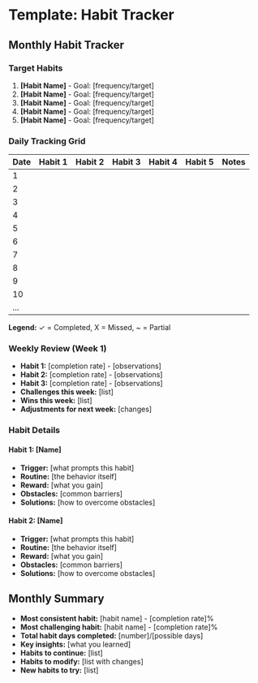 # Template: Habit Tracker

## Monthly Habit Tracker

### Target Habits
1. **[Habit Name]** - Goal: [frequency/target]
2. **[Habit Name]** - Goal: [frequency/target]
3. **[Habit Name]** - Goal: [frequency/target]
4. **[Habit Name]** - Goal: [frequency/target]
5. **[Habit Name]** - Goal: [frequency/target]

### Daily Tracking Grid
| Date | Habit 1 | Habit 2 | Habit 3 | Habit 4 | Habit 5 | Notes |
|------|---------|---------|---------|---------|---------|-------|
| 1 | | | | | | |
| 2 | | | | | | |
| 3 | | | | | | |
| 4 | | | | | | |
| 5 | | | | | | |
| 6 | | | | | | |
| 7 | | | | | | |
| 8 | | | | | | |
| 9 | | | | | | |
| 10 | | | | | | |
| ... | | | | | | |

**Legend:** ✓ = Completed, X = Missed, ~ = Partial

### Weekly Review (Week 1)
- **Habit 1:** [completion rate] - [observations]
- **Habit 2:** [completion rate] - [observations]
- **Habit 3:** [completion rate] - [observations]
- **Challenges this week:** [list]
- **Wins this week:** [list]
- **Adjustments for next week:** [changes]

### Habit Details

#### Habit 1: [Name]
- **Trigger:** [what prompts this habit]
- **Routine:** [the behavior itself]
- **Reward:** [what you gain]
- **Obstacles:** [common barriers]
- **Solutions:** [how to overcome obstacles]

#### Habit 2: [Name]
- **Trigger:** [what prompts this habit]
- **Routine:** [the behavior itself]
- **Reward:** [what you gain]
- **Obstacles:** [common barriers]
- **Solutions:** [how to overcome obstacles]

## Monthly Summary
- **Most consistent habit:** [habit name] - [completion rate]%
- **Most challenging habit:** [habit name] - [completion rate]%
- **Total habit days completed:** [number]/[possible days]
- **Key insights:** [what you learned]
- **Habits to continue:** [list]
- **Habits to modify:** [list with changes]
- **New habits to try:** [list] 

